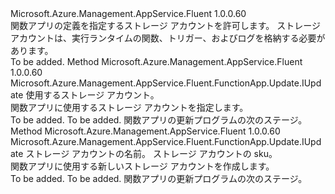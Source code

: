 <Type Name="IWithStorageAccount" FullName="Microsoft.Azure.Management.AppService.Fluent.FunctionApp.Update.IWithStorageAccount">
  <TypeSignature Language="C#" Value="public interface IWithStorageAccount" />
  <TypeSignature Language="ILAsm" Value=".class public interface auto ansi abstract IWithStorageAccount" />
  <TypeSignature Language="DocId" Value="T:Microsoft.Azure.Management.AppService.Fluent.FunctionApp.Update.IWithStorageAccount" />
  <TypeSignature Language="VB.NET" Value="Public Interface IWithStorageAccount" />
  <TypeSignature Language="F#" Value="type IWithStorageAccount = interface" />
  <AssemblyInfo>
    <AssemblyName>Microsoft.Azure.Management.AppService.Fluent</AssemblyName>
    <AssemblyVersion>1.0.0.60</AssemblyVersion>
  </AssemblyInfo>
  <Interfaces />
  <Docs>
    <summary>
            関数アプリの定義を指定するストレージ アカウントを許可します。
            ストレージ アカウントは、実行ランタイムの関数、トリガー、およびログを格納する必要があります。
            </summary>
    <remarks>To be added.</remarks>
  </Docs>
  <Members>
    <Member MemberName="WithExistingStorageAccount">
      <MemberSignature Language="C#" Value="public Microsoft.Azure.Management.AppService.Fluent.FunctionApp.Update.IUpdate WithExistingStorageAccount (Microsoft.Azure.Management.Storage.Fluent.IStorageAccount storageAccount);" />
      <MemberSignature Language="ILAsm" Value=".method public hidebysig newslot virtual instance class Microsoft.Azure.Management.AppService.Fluent.FunctionApp.Update.IUpdate WithExistingStorageAccount(class Microsoft.Azure.Management.Storage.Fluent.IStorageAccount storageAccount) cil managed" />
      <MemberSignature Language="DocId" Value="M:Microsoft.Azure.Management.AppService.Fluent.FunctionApp.Update.IWithStorageAccount.WithExistingStorageAccount(Microsoft.Azure.Management.Storage.Fluent.IStorageAccount)" />
      <MemberSignature Language="VB.NET" Value="Public Function WithExistingStorageAccount (storageAccount As IStorageAccount) As IUpdate" />
      <MemberSignature Language="F#" Value="abstract member WithExistingStorageAccount : Microsoft.Azure.Management.Storage.Fluent.IStorageAccount -&gt; Microsoft.Azure.Management.AppService.Fluent.FunctionApp.Update.IUpdate" Usage="iWithStorageAccount.WithExistingStorageAccount storageAccount" />
      <MemberType>Method</MemberType>
      <AssemblyInfo>
        <AssemblyName>Microsoft.Azure.Management.AppService.Fluent</AssemblyName>
        <AssemblyVersion>1.0.0.60</AssemblyVersion>
      </AssemblyInfo>
      <ReturnValue>
        <ReturnType>Microsoft.Azure.Management.AppService.Fluent.FunctionApp.Update.IUpdate</ReturnType>
      </ReturnValue>
      <Parameters>
        <Parameter Name="storageAccount" Type="Microsoft.Azure.Management.Storage.Fluent.IStorageAccount" />
      </Parameters>
      <Docs>
        <param name="storageAccount">使用するストレージ アカウント。</param>
        <summary>
            関数アプリに使用するストレージ アカウントを指定します。
            </summary>
        <returns>To be added.</returns>
        <remarks>To be added.</remarks>
        <return>関数アプリの更新プログラムの次のステージ。</return>
      </Docs>
    </Member>
    <Member MemberName="WithNewStorageAccount">
      <MemberSignature Language="C#" Value="public Microsoft.Azure.Management.AppService.Fluent.FunctionApp.Update.IUpdate WithNewStorageAccount (string name, Microsoft.Azure.Management.Storage.Fluent.Models.SkuName sku);" />
      <MemberSignature Language="ILAsm" Value=".method public hidebysig newslot virtual instance class Microsoft.Azure.Management.AppService.Fluent.FunctionApp.Update.IUpdate WithNewStorageAccount(string name, valuetype Microsoft.Azure.Management.Storage.Fluent.Models.SkuName sku) cil managed" />
      <MemberSignature Language="DocId" Value="M:Microsoft.Azure.Management.AppService.Fluent.FunctionApp.Update.IWithStorageAccount.WithNewStorageAccount(System.String,Microsoft.Azure.Management.Storage.Fluent.Models.SkuName)" />
      <MemberSignature Language="VB.NET" Value="Public Function WithNewStorageAccount (name As String, sku As SkuName) As IUpdate" />
      <MemberSignature Language="F#" Value="abstract member WithNewStorageAccount : string * Microsoft.Azure.Management.Storage.Fluent.Models.SkuName -&gt; Microsoft.Azure.Management.AppService.Fluent.FunctionApp.Update.IUpdate" Usage="iWithStorageAccount.WithNewStorageAccount (name, sku)" />
      <MemberType>Method</MemberType>
      <AssemblyInfo>
        <AssemblyName>Microsoft.Azure.Management.AppService.Fluent</AssemblyName>
        <AssemblyVersion>1.0.0.60</AssemblyVersion>
      </AssemblyInfo>
      <ReturnValue>
        <ReturnType>Microsoft.Azure.Management.AppService.Fluent.FunctionApp.Update.IUpdate</ReturnType>
      </ReturnValue>
      <Parameters>
        <Parameter Name="name" Type="System.String" />
        <Parameter Name="sku" Type="Microsoft.Azure.Management.Storage.Fluent.Models.SkuName" />
      </Parameters>
      <Docs>
        <param name="name">ストレージ アカウントの名前。</param>
        <param name="sku">ストレージ アカウントの sku。</param>
        <summary>
            関数アプリに使用する新しいストレージ アカウントを作成します。
            </summary>
        <returns>To be added.</returns>
        <remarks>To be added.</remarks>
        <return>関数アプリの更新プログラムの次のステージ。</return>
      </Docs>
    </Member>
  </Members>
</Type>